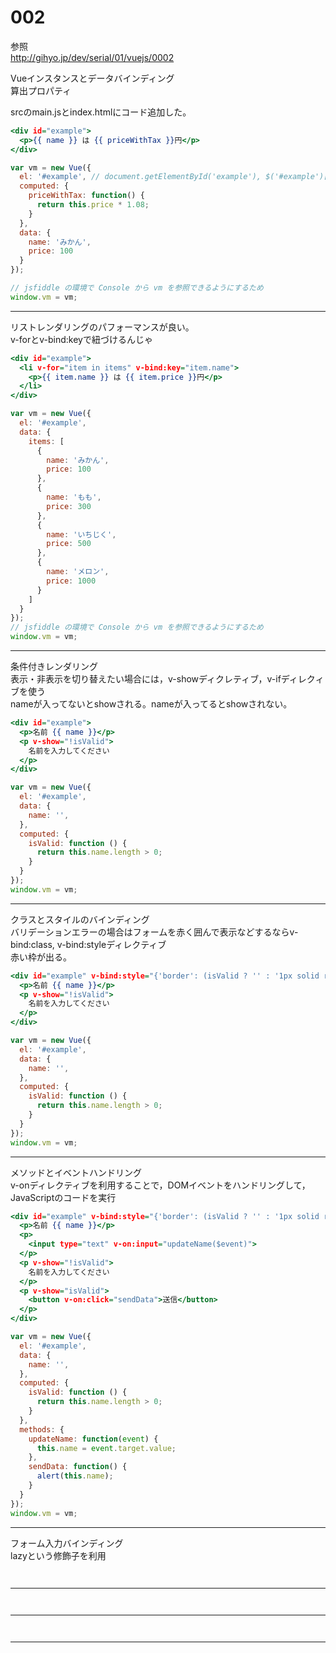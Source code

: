 # 002

参照    
http://gihyo.jp/dev/serial/01/vuejs/0002    

Vueインスタンスとデータバインディング    
算出プロパティ    

srcのmain.jsとindex.htmlにコード追加した。


```html:index.html
<div id="example">
  <p>{{ name }} は {{ priceWithTax }}円</p>
</div>
```

```js:main.js
var vm = new Vue({
  el: '#example', // document.getElementById('example'), $('#example')[0] も可
  computed: {
    priceWithTax: function() {
      return this.price * 1.08;
    }
  },
  data: {
    name: 'みかん',
    price: 100
  }
});

// jsfiddle の環境で Console から vm を参照できるようにするため
window.vm = vm;
```

<hr>

リストレンダリングのパフォーマンスが良い。    
v-forとv-bind:keyで紐づけるんじゃ    

```html:index.html
<div id="example">
  <li v-for="item in items" v-bind:key="item.name">
    <p>{{ item.name }} は {{ item.price }}円</p>
  </li>
</div>
```

```js:main.js
var vm = new Vue({
  el: '#example',
  data: {
    items: [
      {
        name: 'みかん',
        price: 100
      },
      {
        name: 'もも',
        price: 300
      },
      {
        name: 'いちじく',
        price: 500
      },
      {
        name: 'メロン',
        price: 1000
      }
    ]
  }
});
// jsfiddle の環境で Console から vm を参照できるようにするため
window.vm = vm;
```

<hr>

条件付きレンダリング    
表示・非表示を切り替えたい場合には，v-showディクレティブ，v-ifディレクィブを使う    
nameが入ってないとshowされる。nameが入ってるとshowされない。    

```html:index.html
<div id="example">
  <p>名前 {{ name }}</p>
  <p v-show="!isValid">
    名前を入力してください
  </p>
</div>
```

```js:main.js
var vm = new Vue({
  el: '#example',
  data: {
    name: '',
  },
  computed: {
    isValid: function () {
      return this.name.length > 0;
    }
  }
});
window.vm = vm;
```

<hr>

クラスとスタイルのバインディング    
バリデーションエラーの場合はフォームを赤く囲んで表示などするならv-bind:class, v-bind:styleディレクティブ    
赤い枠が出る。    

```html:index.html
<div id="example" v-bind:style="{'border': (isValid ? '' : '1px solid red')}">
  <p>名前 {{ name }}</p>
  <p v-show="!isValid">
    名前を入力してください
  </p>
</div>
```

```js:main.js
var vm = new Vue({
  el: '#example',
  data: {
    name: '',
  },
  computed: {
    isValid: function () {
      return this.name.length > 0;
    }
  }
});
window.vm = vm;
```

<hr>

メソッドとイベントハンドリング    
v-onディレクティブを利用することで，DOMイベントをハンドリングして，JavaScriptのコードを実行    

```html:index.html
<div id="example" v-bind:style="{'border': (isValid ? '' : '1px solid red')}">
  <p>名前 {{ name }}</p>
  <p>
    <input type="text" v-on:input="updateName($event)">
  </p>
  <p v-show="!isValid">
    名前を入力してください
  </p>
  <p v-show="isValid">
    <button v-on:click="sendData">送信</button>
  </p>
</div>
```

```js:main.js
var vm = new Vue({
  el: '#example',
  data: {
    name: '',
  },
  computed: {
    isValid: function () {
      return this.name.length > 0;
    }
  },
  methods: {
    updateName: function(event) {
      this.name = event.target.value;
    },
    sendData: function() {
      alert(this.name);
    }
  }
});
window.vm = vm;
```

<hr>

フォーム入力バインディング    
lazyという修飾子を利用    

```html:index.html

```

```js:main.js

```

<hr>

```html:index.html

```

```js:main.js

```

<hr>

```html:index.html

```

```js:main.js

```

<hr>



